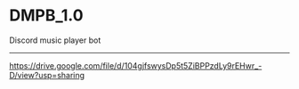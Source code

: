 # DMPB_1.0
Discord music player bot

------

https://drive.google.com/file/d/104gjfswysDp5t5ZiBPPzdLy9rEHwr_-D/view?usp=sharing
